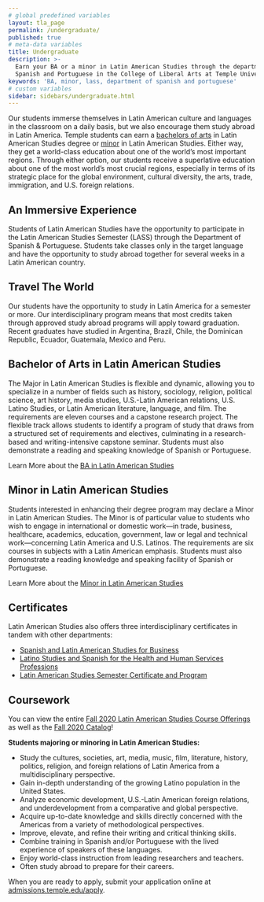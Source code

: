 ```yaml
---
# global predefined variables
layout: tla_page
permalink: /undergraduate/
published: true
# meta-data variables
title: Undergraduate
description: >-
  Earn your BA or a minor in Latin American Studies through the department of
  Spanish and Portuguese in the College of Liberal Arts at Temple University.
keywords: 'BA, minor, lass, department of spanish and portuguese'
# custom variables
sidebar: sidebars/undergraduate.html
---
```

Our students immerse themselves in Latin American culture and languages in the classroom on a daily basis, but we also encourage them study abroad in Latin America. Temple students can earn a [bachelors of arts](#ba-in-latin-american-studies) in Latin American Studies degree or [minor](#minor-in-latin-american-studies) in Latin American Studies. Either way, they get a world-class education about one of the world’s most important regions. Through either option, our students receive a superlative education about one of the most world’s most crucial regions, especially in terms of its strategic place for the global environment, cultural diversity, the arts, trade, immigration, and U.S. foreign relations.

## An Immersive Experience
Students of Latin American Studies have the opportunity to participate in the Latin American Studies Semester (LASS) through the Department of Spanish & Portuguese. Students take classes only in the target language and have the opportunity to study abroad together for several weeks in a Latin American country.

## Travel The World
Our students have the opportunity to study in Latin America for a semester or more. Our interdisciplinary program means that most credits taken through approved study abroad programs will apply toward graduation. Recent graduates have studied in Argentina, Brazil, Chile, the Dominican Republic, Ecuador, Guatemala, Mexico and Peru.

##  Bachelor of Arts in Latin American Studies
The Major in Latin American Studies is flexible and dynamic, allowing you to specialize in a number of fields such as history, sociology, religion, political science, art history, media studies, U.S.-Latin American relations, U.S. Latino Studies, or Latin American literature, language, and film.  The requirements are eleven courses and a capstone research project. The flexible track allows students to identify a program of study that draws from a structured set of requirements and electives, culminating in a research-based and writing-intensive capstone seminar. Students must also demonstrate a reading and speaking knowledge of Spanish or Portuguese.

Learn More about the [BA in Latin American Studies](https://www.temple.edu/academics/degree-programs/latin-american-studies-major-la-las-ba)

##  Minor in Latin American Studies
Students interested in enhancing their degree program may declare a Minor in Latin American Studies. The Minor is of particular value to students who wish to engage in international or domestic work—in trade, business, healthcare, academics, education, government, law or legal and technical work—concerning Latin America and U.S. Latinos. The requirements are six courses in subjects with a Latin American emphasis. Students must also demonstrate a reading knowledge and speaking facility of Spanish or Portuguese.

Learn More about the [Minor in Latin American Studies](http://bulletin.temple.edu/undergraduate/liberal-arts/latin-american-studies/minor-latin-american-studies/)

## Certificates
Latin American Studies also offers three interdisciplinary certificates in tandem with other departments:
- [Spanish and Latin American Studies for Business](https://www.temple.edu/academics/degree-programs/spanish-and-latin-american-studies-for-business-certificate-undergraduate-la-slsb-cr2%2B)
- [Latino Studies and Spanish for the Health and Human Services Professions](https://www.temple.edu/academics/degree-programs/spanish-and-latin-studies-health-and-human-services-certificate-undergraduate-la-slsh-cr2%2B)
- [Latin American Studies Semester Certificate and Program](https://www.temple.edu/academics/degree-programs/latin-american-studies-certificate-undergraduate-la-las-cert)

## Coursework
You can view the entire [Fall 2020 Latin American Studies Course Offerings](https://www.cla.temple.edu/latin-american-studies/course-offerings/) as well as the [Fall 2020 Catalog](https://drive.google.com/file/d/1ydryN2vL8YsrKvjp2wLie42Jn6_4EY4n/view?usp=sharing)!

**Students majoring or minoring in Latin American Studies:**<br>
- Study the cultures, societies, art, media, music, film, literature, history, politics, religion, and foreign relations of Latin America from a multidisciplinary perspective.
- Gain in-depth understanding of the growing Latino population in the United States.
- Analyze economic development, U.S.-Latin American foreign relations, and underdevelopment from a comparative and global perspective.
- Acquire up-to-date knowledge and skills directly concerned with the Americas from a variety of methodological perspectives.
- Improve, elevate, and refine their writing and critical thinking skills.
- Combine training in Spanish and/or Portuguese with the lived experience of speakers of these languages.
- Enjoy world-class instruction from leading researchers and teachers.
- Often study abroad to prepare for their careers.  

When you are ready to apply, submit your application online at [admissions.temple.edu/apply](http://admissions.temple.edu/apply).
